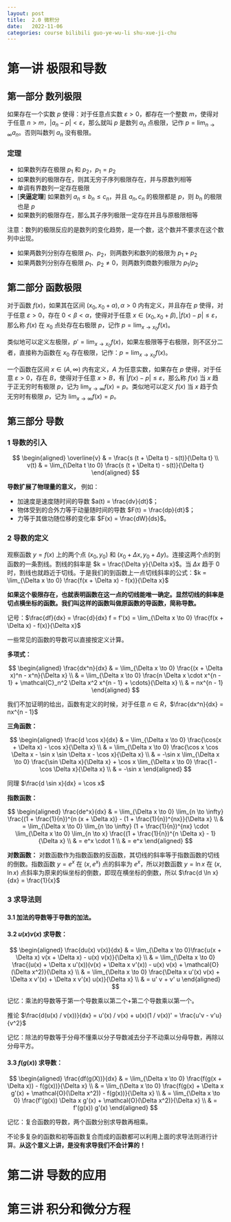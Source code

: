 ```yaml
---
layout: post
title:  2.0 微积分
date:   2022-11-06
categories: course bilibili guo-ye-wu-li shu-xue-ji-chu
---
```


# 第一讲 极限和导数

## 第一部分 数列极限

如果存在一个实数 $p$ 使得：对于任意点实数 $\varepsilon > 0$，都存在一个整数 $m$，使得对于任意 $n > m$，$\lvert a_n - p \rvert < \varepsilon$，那么就叫 $p$ 是数列 $a_n$ 点极限，记作 $p = \lim_{n \to \infty} a_n$。否则叫数列 $a_n$ 没有极限。

### 定理

* 如果数列存在极限 $p_1$ 和 $p_2$，$p_1 = p_2$
* 如果数列的极限存在，则其无穷子序列极限存在，并与原数列相等
* 单调有界数列一定存在极限
* [**夹逼定理**] 如果数列 $a_n \le b_n \le c_n$，并且 $a_n, c_n$ 的极限都是 $p$，则 $b_n$ 的极限也是 $p$
* 如果数列的极限存在，那么其子序列极限一定存在并且与原极限相等

注意：数列的极限反应的是数列的变化趋势，是一个数，这个数并不要求在这个数列中出现。

* 如果两数列分别存在极限 $p_1、p_2$，则两数列和数列的极限为 $p_1 + p_2$
* 如果两数列分别存在极限 $p_1、p_2 \ne 0$，则两数列商数列极限为 $p_1 / p_2$

## 第二部分 函数极限

对于函数 $f(x)$，如果其在区间 $(x_0, x_0 + \alpha), \alpha > 0$ 内有定义，并且存在 $p$ 使得，对于任意 $\varepsilon > 0$，存在 $0 \lt \beta \lt \alpha$，使得对于任意 $x \in (x_0, x_0 + \beta), \lvert f(x) - p \rvert \le \varepsilon$，那么称 $f(x)$ 在 $x_0$ 点处存在右极限 $p$，记作 $p = \lim_{x \to x_0} f(x)$。

类似地可以定义左极限，$p' = \lim_{x \to x_0} f(x)$，如果左极限等于右极限，则不区分二者，直接称为函数在 $x_0$ 存在极限，记作：$p = \lim_{x \to x_0} f(x)$。

一个函数在区间 $x \in (A, \infty)$ 内有定义，$A$ 为任意实数，如果存在 $p$ 使得，对于任意 $\varepsilon > 0$，存在 $B$，使得对于任意 $x > B$，有 $\lvert f(x) - p \rvert \le \varepsilon$，那么称 $f(x)$ 当 $x$ 趋于正无穷时有极限 $p$，记为 $\lim_{x \to \infty} f(x) = p$。类似地可以定义 $f(x)$ 当 $x$ 趋于负无穷时有极限 $p$，记为 $\lim_{x \to \infty} f(x) = p$。

## 第三部分 导数

### $1$ 导数的引入

$$
\begin{aligned}
    \overline{v} & = \frac{s (t + \Delta t) - s(t)}{\Delta t} \\
    v(t) & = \lim_{\Delta t \to 0} \frac{s (t + \Delta t) - s(t)}{\Delta t}
\end{aligned}
$$

**导数扩展了物理量的意义，** 例如：
* 加速度是速度随时间的导数 $a(t) = \frac{dv}{dt}$；
* 物体受到的合外力等于动量随时间的导数 $F(t) = \frac{dp}{dt}$；
* 力等于其做功随位移的变化率 $F(x) = \frac{dW}{ds}$。

### $2$ 导数的定义

观察函数 $y = f(x)$ 上的两个点 $(x_0, y_0)$ 和 $(x_0 + \Delta x, y_0 + \Delta y)$。连接这两个点的到函数的一条割线。割线的斜率是 $k = \frac{\Delta y}{\Delta x}$。当 $\Delta x$ 趋于 0 时，割线也就趋近于切线。于是我们的到函数上一点切线斜率的公式：$k = \lim_{\Delta x \to 0} \frac{f(x + \Delta x) - f(x)}{\Delta x}$

**如果这个极限存在，也就表明函数在这一点的切线能唯一确定。显然切线的斜率是切点横坐标的函数。我们叫这样的函数叫做原函数的导函数，简称导数。**

记号：$\frac{df}{dx} = \frac{d}{dx} f = f'(x) = \lim_{\Delta x \to 0} \frac{f(x + \Delta x) - f(x)}{\Delta x}$

一些常见的函数的导数可以直接按定义计算。

**多项式：**

$$
\begin{aligned}
    \frac{dx^n}{dx} & = \lim_{\Delta x \to 0} \frac{(x + \Delta x)^n - x^n}{\Delta x} \\ 
    & = \lim_{\Delta x \to 0} \frac{n \Delta x \cdot x^{n - 1} + \mathcal{C}_n^2 \Delta x^2 x^{n - 1} + \cdots}{\Delta x} \\
    & = nx^{n - 1}
\end{aligned}
$$

我们不加证明的给出，函数有定义的时候，对于任意 $n \in R$，$\frac{dx^n}{dx} = nx^{n - 1}$

**三角函数：**

$$
\begin{aligned}
    \frac{d \cos x}{dx} & = \lim_{\Delta x \to 0} \frac{\cos(x + \Delta x) - \cos x}{\Delta x} \\
    & = \lim_{\Delta x \to 0} \frac{\cos x \cos \Delta x - \sin x \sin \Delta x - \cos x}{\Delta x} \\
    & = -\sin x \lim_{\Delta x \to 0} \frac{\sin \Delta x}{\Delta x} + \cos x \lim_{\Delta x \to 0} \frac{1 - \cos \Delta x}{\Delta x} \\
    & = -\sin x
\end{aligned}
$$

同理 $\frac{d \sin x}{dx} = \cos x$

**指数函数：**

$$
\begin{aligned}
    \frac{de^x}{dx} & = \lim_{\Delta x \to 0} \lim_{n \to \infty} \frac{(1 + \frac{1}{n})^{n (x + \Delta x)} - (1 + \frac{1}{n})^{nx}}{\Delta x} \\
    & = \lim_{\Delta x \to 0} \lim_{n \to \infty} (1 + \frac{1}{n})^{nx} \cdot \lim_{\Delta x \to 0} \lim_{n \to x} \frac{(1 + \frac{1}{n})^{n \Delta x} - 1}{\Delta x} \\
    & = e^x \cdot 1 \\
    & = e^x
\end{aligned}
$$

**对数函数：** 对数函数作为指数函数的反函数，其切线的斜率等于指数函数的切线的倒数。指数函数 $y = e^x$ 在 $(x, e^x)$ 点的斜率为 $e^x$，所以对数函数 $y = \ln x$ 在 $(x, \ln x)$ 点斜率为原来的纵坐标的倒数，即现在横坐标的倒数，所以 $\frac{d \ln x}{dx} = \frac{1}{x}$

### $3$ 求导法则

#### $3.1$ 加法的导数等于导数的加法。

#### $3.2$ $u(x) v(x)$ 求导数：

$$
\begin{aligned}
    \frac{du(x) v(x)}{dx} & = \lim_{\Delta x \to 0}\frac{u(x + \Delta x) v(x + \Delta x) - u(x) v(x)}{\Delta x} \\
    & = \lim_{\Delta x \to 0} \frac{(u(x) + \Delta x u'(x))(v(x) + \Delta x v'(x)) - u(x) v(x) + \mathcal{O}(\Delta x^2)}{\Delta x} \\
    & = \lim_{\Delta x \to 0} \frac{\Delta x u'(x) v(x) + \Delta x v'(x) + \Delta x v'(x) u(x)}{\Delta x} \\
    & = u' v + v' u
\end{aligned}
$$

记忆：乘法的导数等于第一个导数乘以第二个+第二个导数乘以第一个。

推论 $\frac{d(u(x) / v(x))}{dx} = u'(x) / v(x) + u(x)(1 / v(x))' = \frac{u'v - v'u}{v^2}$

记忆：除法的导数等于分母不懂乘以分子导数减去分子不动乘以分母导数，再除以分母平方。

#### $3.3$ $f(g(x))$ 求导数：

$$
\begin{aligned}
    \frac{df(g(X))}{dx} & = \lim_{\Delta x \to 0} \frac{f(g(x + \Delta x)) - f(g(x))}{\Delta x} \\
    & = \lim_{\Delta x \to 0} \frac{f(g(x) + \Delta x g'(x) + \mathcal{O}(\Delta x^2)) - f(g(x))}{\Delta x} \\
    & = \lim_{\Delta x \to 0} \frac{f'(g(x)) \Delta x g'(x) + \mathcal{O}(\Delta x^2)}{\Delta x} \\
    & = f'(g(x)) g'(x)
\end{aligned}
$$

记忆：复合函数的导数，两个函数分别求导数再相乘。

不论多复杂的函数和初等函数复合而成的函数都可以利用上面的求导法则进行计算。**从这个意义上讲，是没有求导我们不会计算的！**

# 第二讲 导数的应用

# 第三讲 积分和微分方程